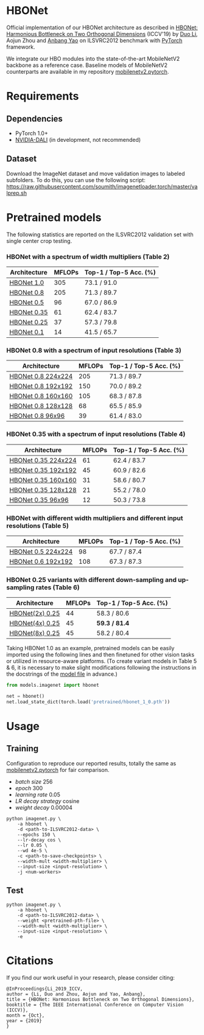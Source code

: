 # HBONet
Official implementation of our HBONet architecture as described in [HBONet: Harmonious Bottleneck on Two Orthogonal Dimensions](https://arxiv.org/abs/1908.03888) (ICCV'19) by [Duo Li](https://github.com/d-li14), Aojun Zhou and [Anbang Yao](https://github.com/yaoanbang) on ILSVRC2012 benchmark with [PyTorch](pytorch.org) framework.

We integrate our HBO modules into the state-of-the-art MobileNetV2 backbone as a reference case. Baseline models of MobileNetV2 counterparts are available in my repository [mobilenetv2.pytorch](https://github.com/d-li14/mobilenetv2.pytorch).

# Requirements
## Dependencies
* PyTorch 1.0+
* [NVIDIA-DALI](https://github.com/NVIDIA/DALI) (in development, not recommended)
## Dataset
Download the ImageNet dataset and move validation images to labeled subfolders.
To do this, you can use the following script: https://raw.githubusercontent.com/soumith/imagenetloader.torch/master/valprep.sh

# Pretrained models
The following statistics are reported on the ILSVRC2012 validation set with single center crop testing.

### HBONet with a spectrum of width multipliers (Table 2)
| Architecture      | MFLOPs | Top-1 / Top-5 Acc. (%) |
| ----------------- | ------ | -------------------------- |
| [HBONet 1.0](https://github.com/d-li14/HBONet/blob/master/pretrained/hbonet_1_0.pth)    | 305 | 73.1 / 91.0 |
| [HBONet 0.8](https://github.com/d-li14/HBONet/blob/master/pretrained/hbonet_0_8.pth)    | 205 | 71.3 / 89.7 |
| [HBONet 0.5](https://github.com/d-li14/HBONet/blob/master/pretrained/hbonet_0_5.pth)    |  96 | 67.0 / 86.9 |
| [HBONet 0.35](https://github.com/d-li14/HBONet/blob/master/pretrained/hbonet_0_35.pth)  |  61 | 62.4 / 83.7 |
| [HBONet 0.25](https://github.com/d-li14/HBONet/blob/master/pretrained/hbonet_0_25.pth)  |  37 | 57.3 / 79.8 |
| [HBONet 0.1](https://github.com/d-li14/HBONet/blob/master/pretrained/hbonet_0_1.pth)    |  14 | 41.5 / 65.7 |

### HBONet 0.8 with a spectrum of input resolutions (Table 3)
| Architecture      | MFLOPs | Top-1 / Top-5 Acc. (%) |
| ----------------- | ------ | -------------------------- |
| [HBONet 0.8 224x224](https://github.com/d-li14/HBONet/blob/master/pretrained/hbonet_0_8.pth)        | 205 | 71.3 / 89.7 |
| [HBONet 0.8 192x192](https://github.com/d-li14/HBONet/blob/master/pretrained/hbonet_0_8_192x192.pth)| 150 | 70.0 / 89.2 |
| [HBONet 0.8 160x160](https://github.com/d-li14/HBONet/blob/master/pretrained/hbonet_0_8_160x160.pth)| 105 | 68.3 / 87.8 |
| [HBONet 0.8 128x128](https://github.com/d-li14/HBONet/blob/master/pretrained/hbonet_0_8_128x128.pth)|  68 | 65.5 / 85.9 |
| [HBONet 0.8 96x96](https://github.com/d-li14/HBONet/blob/master/pretrained/hbonet_0_8_96x96.pth)    |  39 | 61.4 / 83.0 |

### HBONet 0.35 with a spectrum of input resolutions (Table 4)
| Architecture      | MFLOPs | Top-1 / Top-5 Acc. (%) |
| ----------------- | ------ | -------------------------- |
| [HBONet 0.35 224x224](https://github.com/d-li14/HBONet/blob/master/pretrained/hbonet_0_35.pth)        | 61 | 62.4 / 83.7 |
| [HBONet 0.35 192x192](https://github.com/d-li14/HBONet/blob/master/pretrained/hbonet_0_35_192x192.pth)| 45 | 60.9 / 82.6 |
| [HBONet 0.35 160x160](https://github.com/d-li14/HBONet/blob/master/pretrained/hbonet_0_35_160x160.pth)| 31 | 58.6 / 80.7 |
| [HBONet 0.35 128x128](https://github.com/d-li14/HBONet/blob/master/pretrained/hbonet_0_35_128x128.pth)| 21 | 55.2 / 78.0 |
| [HBONet 0.35 96x96](https://github.com/d-li14/HBONet/blob/master/pretrained/hbonet_0_35_96x96.pth)    | 12 | 50.3 / 73.8 |

### HBONet with different width multipliers and different input resolutions (Table 5)
| Architecture      | MFLOPs | Top-1 / Top-5 Acc. (%) |
| ----------------- | ------ | -------------------------- |
| [HBONet 0.5 224x224](https://github.com/d-li14/HBONet/blob/master/pretrained/variant/hbonet_0_5_8_divisible.pth) |  98 | 67.7 / 87.4 |
| [HBONet 0.6 192x192](https://github.com/d-li14/HBONet/blob/master/pretrained/variant/hbonet_0_6_192x192.pth)     | 108 | 67.3 / 87.3 |

### HBONet 0.25 variants with different down-sampling and up-sampling rates (Table 6)
| Architecture      | MFLOPs | Top-1 / Top-5 Acc. (%) |
| ----------------- | ------ | -------------------------- |
| [HBONet(2x) 0.25](https://github.com/d-li14/HBONet/blob/master/pretrained/variant/hbonet_0_25_8_divisible.pth)    | 44 | 58.3 / 80.6 |
| [HBONet(4x) 0.25](https://github.com/d-li14/HBONet/blob/master/pretrained/variant/hbonet_0_25_4x_8_divisible.pth) | 45 | **59.3 / 81.4** |
| [HBONet(8x) 0.25](https://github.com/d-li14/HBONet/blob/master/pretrained/variant/hbonet_0_25_8x_8_divisible.pth) | 45 | 58.2 / 80.4 |

Taking HBONet 1.0 as an example, pretrained models can be easily imported using the following lines and then finetuned for other vision tasks or utilized in resource-aware platforms. (To create variant models in Table 5 & 6, it is necessary to make slight modifications following the instructions in the docstrings of the [model file](https://github.com/d-li14/HBONet/blob/master/models/imagenet/hbonet.py) in advance.)

```python
from models.imagenet import hbonet

net = hbonet()
net.load_state_dict(torch.load('pretrained/hbonet_1_0.pth'))
```

# Usage
## Training
Configuration to reproduce our reported results, totally the same as [mobilenetv2.pytorch](https://github.com/d-li14/mobilenetv2.pytorch/blob/master/README.md#training) for fair comparison.

* *batch size* 256
* *epoch* 300
* *learning rate* 0.05
* *LR decay strategy* cosine
* *weight decay* 0.00004

```shell
python imagenet.py \
    -a hbonet \
    -d <path-to-ILSVRC2012-data> \
    --epochs 150 \
    --lr-decay cos \
    --lr 0.05 \
    --wd 4e-5 \
    -c <path-to-save-checkpoints> \
    --width-mult <width-multiplier> \
    --input-size <input-resolution> \
    -j <num-workers>
```

## Test
```shell
python imagenet.py \
    -a hbonet \
    -d <path-to-ILSVRC2012-data> \
    --weight <pretrained-pth-file> \
    --width-mult <width-multiplier> \
    --input-size <input-resolution> \
    -e
```

# Citations
If you find our work useful in your research, please consider citing:
```
@InProceedings{Li_2019_ICCV,
author = {Li, Duo and Zhou, Aojun and Yao, Anbang},
title = {HBONet: Harmonious Bottleneck on Two Orthogonal Dimensions},
booktitle = {The IEEE International Conference on Computer Vision (ICCV)},
month = {Oct},
year = {2019}
}
```
